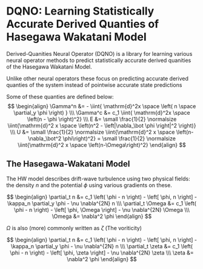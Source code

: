 # DQNO: Learning Statistically Accurate Derived Quanties of Hasegawa Wakatani Model
Derived-Quanities Neural Operator (DQNO) is a library for learning various neural operator methods to predict statistically accurate derived quanities of the Hasegawa Wakatani Model.

Unlike other neural operators these focus on predicting accurate derived quanties of the system instead of pointwise accurate state predictions

Some of these quanties are defined below:
$$
\begin{align}
    \Gamma^n &= -     \iint{ \mathrm{d}^2x \space \left( n \space \partial_y \phi \right) }  \\\
    \Gamma^c &= c_1   \iint{ \mathrm{d}^2x \space \left(n - \phi \right)^2}  \\\
    E        &= \small \frac{1}{2} \normalsize \iint{\mathrm{d}^2 x \space \left(n^2 - \left|\nabla_\bot \phi \right|^2 \right)}  \\\
    U        &= \small \frac{1}{2} \normalsize \iint{\mathrm{d}^2 x \space \left(n-\nabla_\bot^2  \phi\right)^2} = \small \frac{1}{2} \normalsize \iint{\mathrm{d}^2 x \space \left(n-\Omega\right)^2}
\end{align}
$$


## The Hasegawa-Wakatani Model

The HW model describes drift-wave turbulence using two physical fields: the density $n$ and the potential $\phi$ using various gradients on these.

$$
\begin{align}
    \partial_t n &= c_1 \left( \phi - n \right)
                     - \left[ \phi, n \right]
                     - \kappa_n \partial_y \phi
                     - \nu \nabla^{2N} n
    \\\
    \partial_t \Omega &= c_1 \left( \phi - n \right)
                                      - \left[ \phi, \Omega \right]
                                      - \nu \nabla^{2N} \Omega
    \\\
    \Omega &= \nabla^2 \phi
\end{align}
$$

$\Omega$ is also (more) commonly written as $\zeta$ (The voriticity)

$$
\begin{align}
    \partial_t n &= c_1 \left( \phi - n \right)
                     - \left[ \phi, n \right]
                     - \kappa_n \partial_y \phi
                     - \nu \nabla^{2N} n
    \\\
    \partial_t \zeta &= c_1 \left( \phi - n \right)
                                      - \left[ \phi, \zeta \right]
                                      - \nu \nabla^{2N} \zeta
    \\\
    \zeta &= \nabla^2 \phi
\end{align}
$$